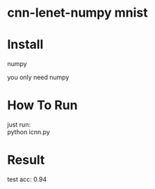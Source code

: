 # cnn-lenet-numpy mnist

# Install 
numpy 

you only need numpy   

# How To Run 
just run:   
  python icnn.py   
  
# Result

test acc: 0.94

